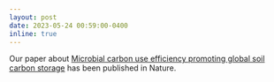 ```yaml
---
layout: post
date: 2023-05-24 00:59:00-0400
inline: true
---
```


Our paper about [Microbial carbon use efficiency promoting global soil
carbon storage](https://www.nature.com/articles/s41586-023-06042-3)
has been published in Nature.
